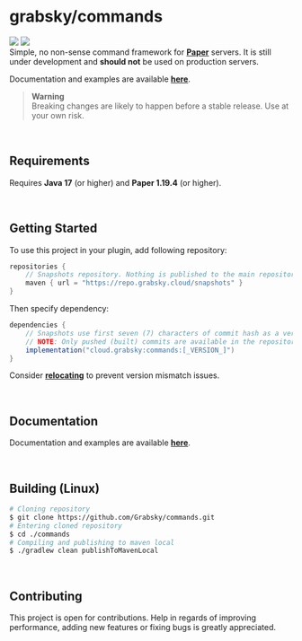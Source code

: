 # grabsky/commands
[![](https://github.com/Grabsky/commands/actions/workflows/gradle.yml/badge.svg)](https://github.com/Grabsky/commands/actions/workflows/gradle.yml)
[![](https://www.codefactor.io/repository/github/grabsky/commands/badge/main)](https://www.codefactor.io/repository/github/grabsky/commands/overview/main)  
Simple, no non-sense command framework for **[Paper](https://github.com/PaperMC/Paper)** servers. It is still under development and **should not** be used on production servers.

Documentation and examples are available **[here](https://github.com/Grabsky/commands/blob/main/DOCS.md)**.

> **Warning**  
> Breaking changes are likely to happen before a stable release. Use at your own risk.

<br />

## Requirements
Requires **Java 17** (or higher) and **Paper 1.19.4** (or higher).

<br />

## Getting Started
To use this project in your plugin, add following repository:
```groovy
repositories {
    // Snapshots repository. Nothing is published to the main repository until a stable release.
    maven { url = "https://repo.grabsky.cloud/snapshots" }
}
```
Then specify dependency:
```groovy
dependencies {
    // Snapshots use first seven (7) characters of commit hash as a version.
    // NOTE: Only pushed (built) commits are available in the repository.
    implementation("cloud.grabsky:commands:[_VERSION_]")
}
```
Consider **[relocating](https://imperceptiblethoughts.com/shadow/configuration/relocation/)** to prevent version mismatch issues.

<br />

## Documentation
Documentation and examples are available **[here](https://github.com/Grabsky/commands/blob/main/DOCS.md)**.

<br />

## Building (Linux)
```bash
# Cloning repository
$ git clone https://github.com/Grabsky/commands.git
# Entering cloned repository
$ cd ./commands
# Compiling and publishing to maven local
$ ./gradlew clean publishToMavenLocal
```

<br />

## Contributing
This project is open for contributions. Help in regards of improving performance, adding new features or fixing bugs is greatly appreciated.
